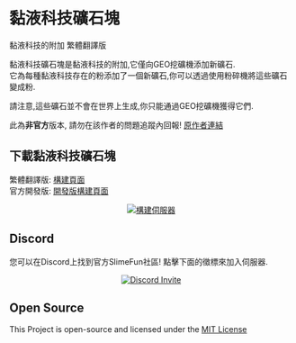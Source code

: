 # 黏液科技礦石塊
黏液科技的附加 繁體翻譯版

黏液科技礦石塊是黏液科技的附加,它僅向GEO挖礦機添加新礦石.<br>
它為每種黏液科技存在的粉添加了一個新礦石,你可以透過使用粉碎機將這些礦石變成粉.

請注意,這些礦石並不會在世界上生成,你只能通過GEO挖礦機獲得它們.

此為**非官方**版本, 請勿在該作者的問題追蹤內回報!
[原作者連結](https://github.com/TheBusyBiscuit/SlimefunOreChunks)

## 下載黏液科技礦石塊
繁體翻譯版: [構建頁面](https://xmikux.github.io/builds/SlimeTraditionalTranslation/SlimefunOreChunks/master)<br>
官方開發版: [開發版構建頁面](https://thebusybiscuit.github.io/builds/TheBusyBiscuit/SlimefunOreChunks/master/)
<p align="center">
  <a href="https://xmikux.github.io/builds/SlimeTraditionalTranslation/SlimefunOreChunks/master/">
    <img src="https://xmikux.github.io/builds/SlimeTraditionalTranslation/SlimefunOreChunks/master/badge.svg" alt="構建伺服器"/>
  </a>
</p>

## Discord
您可以在Discord上找到官方SlimeFun社區!
點擊下面的徵標來加入伺服器.
<p align="center">
  <a href="https://discord.gg/fsD4Bkh">
    <img src="https://img.shields.io/discord/565557184348422174?color=7289DA&label=Discord&style=for-the-badge" alt="Discord Invite"/>
  </a>
</p>

## Open Source
This Project is open-source and licensed under the [MIT License](https://github.com/TheBusyBiscuit/SlimefunOreChunks/blob/master/LICENSE)
